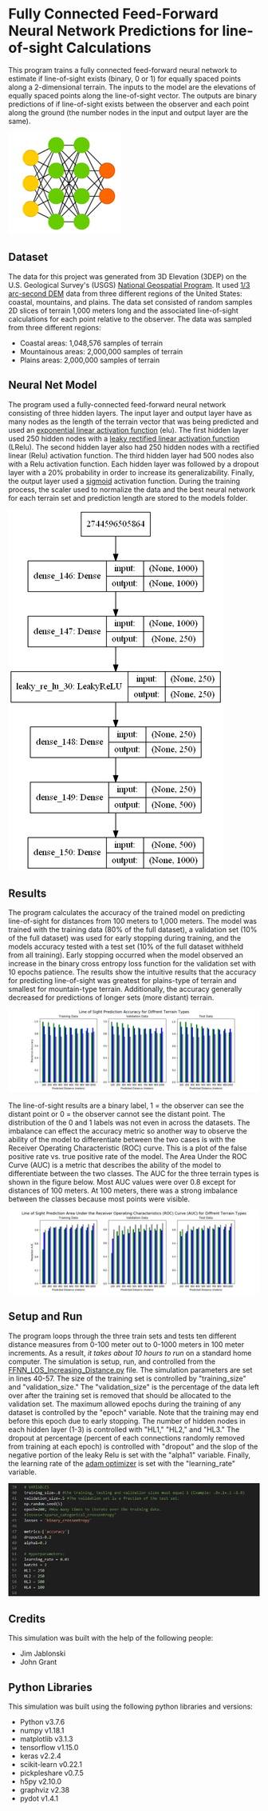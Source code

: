 # Fully Connected Feed-Forward Neural Network Predictions for line-of-sight Calculations

This program trains a fully connected feed-forward neural network to estimate if line-of-sight exists (binary, 0 or 1) for equally spaced points along a 2-dimensional terrain. The inputs to the model are the elevations of equally spaced points along the line-of-sight vector. The outputs are binary predictions of if line-of-sight exists between the observer and each point along the ground (the number nodes in the input and output layer are the same).

![Neural Network](/Images/NN_model_sample.png)

## Dataset

The data for this project was generated from 3D Elevation (3DEP) on the U.S. Geological Survey's (USGS) [National Geospatial Program](https://www.usgs.gov/core-science-systems/national-geospatial-program). It used [1/3 arc-second DEM](https://viewer.nationalmap.gov/basic/) data from three different regions of the United States: coastal, mountains, and plains. The data set consisted of random samples 2D slices of terrain 1,000 meters long and the associated line-of-sight calculations for each point relative to the observer. The data was sampled from three different regions:  

* Coastal areas: 1,048,576 samples of terrain
* Mountainous areas: 2,000,000 samples of terrain
* Plains areas: 2,000,000 samples of terrain

## Neural Net Model

The program used a fully-connected feed-forward neural network consisting of three hidden layers. The input layer and output layer have as many nodes as the length of the terrain vector that was being predicted and used an [exponential  linear activation function](https://keras.io/api/layers/activations/) (elu). The first hidden layer used 250 hidden nodes with a [leaky rectified linear activation function](https://keras.io/api/layers/activations/) (LRelu). The second hidden layer also had 250 hidden nodes with a rectified linear (Relu) activation function. The third hidden layer had 500 nodes also with a Relu activation function. Each hidden layer was followed by a dropout layer with a 20% probability in order to increase its generalizability. Finally, the output layer used a [sigmoid](https://keras.io/api/layers/activations/) activation function. During the training process, the scaler used to normalize the data and the best neural network for each terrain set and prediction length are stored to the models folder.

![Sample Output](/Images/NN_model.png)

## Results

The program calculates the accuracy of the trained model on predicting line-of-sight for distances from 100 meters to 1,000 meters. The model was trained with the training data (80% of the full dataset), a validation set (10% of the full dataset) was used for early stopping during training, and the models accuracy tested with a test set (10% of the full dataset withheld from all training). Early stopping occurred when the model observed an increase in the binary cross entropy loss function for the validation set with 10 epochs patience. The results show the intuitive results that the accuracy for predicting line-of-sight was greatest for plains-type of terrain and smallest for mountain-type terrain. Additionally, the accuracy generally decreased for predictions of longer sets (more distant) terrain.

![Sample Output](/Images/accuracy_allTerrain_increasing_dis.png)

The line-of-sight results are a binary label, 1 = the observer can see the distant point or 0 = the observer cannot see the distant point. The distribution of the 0 and 1 labels was not even in across the datasets. The imbalance can effect the accuracy metric so another way to observe the ability of the model to differentiate between the two cases is with the Receiver  Operating Characteristic (ROC) curve. This is a plot of the false positive rate vs. true positive rate of the model. The Area Under the ROC Curve (AUC) is a metric that describes the ability of the model to differentiate between the two classes. The AUC for the three terrain types is shown in the figure below. Most AUC values were over 0.8 except for distances of 100 meters. At 100 meters, there was a strong imbalance between the classes because most points were visible.

![Sample Output](/Images/AUC_allTerrain_increasing_dis.png)

## Setup and Run

The program loops through the three train sets and tests ten different distance measures from 0-100 meter out to 0-1000 meters in 100 meter increments. As a result, *it takes about 10 hours to run* on a standard home computer. The simulation is setup, run, and controlled from the [FFNN_LOS_Increasing_Distance.py](FFNN_LOS_Increasing_Distance.py) file. The simulation parameters are set in lines 40-57. The size of the training set is controlled by "training_size" and "validation_size." The "validation_size" is the percentage of the data left over after the training set is removed that should be allocated to the validation set. The maximum allowed epochs during the training of any dataset is controlled by the "epoch" variable. Note that the training may end before this epoch due to early stopping. The number of hidden nodes in each hidden layer (1-3) is controlled with "HL1," "HL2," and "HL3." The dropout at percentage (percent of each connections randomly removed from training at each epoch) is controlled with "dropout" and the slop of the negative portion of the leaky Relu is set with the "alpha1" variable. Finally, the learning rate of the [adam optimizer](https://keras.io/api/optimizers/) is set with the "learning_rate" variable.

![Inputs](/Images/Inputs.png)

## Credits

This simulation was built with the help of the following people:

* Jim Jablonski
* John Grant

## Python Libraries

This simulation was built using the following python libraries and versions:

* Python v3.7.6
* numpy v1.18.1
* matplotlib v3.1.3
* tensorflow v1.15.0
* keras v2.2.4
* scikit-learn v0.22.1
* pickpleshare v0.7.5
* h5py v2.10.0
* graphviz v2.38
* pydot v1.4.1
